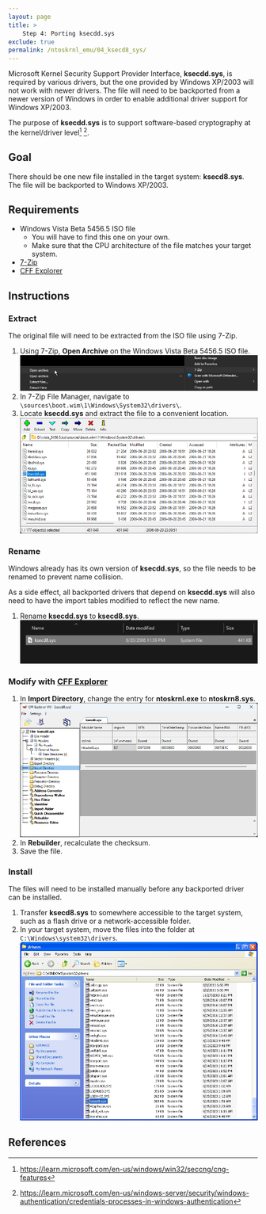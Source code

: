 ```yaml
---
layout: page
title: >
    Step 4: Porting ksecdd.sys
exclude: true
permalink: /ntoskrnl_emu/04_ksecd8_sys/
---
```


Microsoft Kernel Security Support Provider Interface, **ksecdd.sys**, is required by various drivers, but the one provided by Windows XP/2003 will not work with newer drivers. The file will need to be backported from a newer version of Windows in order to enable additional driver support for Windows XP/2003.

The purpose of **ksecdd.sys** is to support software-based cryptography at the kernel/driver level[^1] [^2].

## Goal
There should be one new file installed in the target system: **ksecd8.sys**. The file will be backported to Windows XP/2003.

## Requirements
- Windows Vista Beta 5456.5 ISO file
    - You will have to find this one on your own.
    - Make sure that the CPU architecture of the file matches your target system.
- [7-Zip](https://7-zip.org/)
- [CFF Explorer](../02_cff_explorer/index.md)

## Instructions

### Extract
The original file will need to be extracted from the ISO file using 7-Zip.

1. Using 7-Zip, **Open Archive** on the Windows Vista Beta 5456.5 ISO file.
![Open archive with 7-Zip](assets/7zip_open_archive.png)
2. In 7-Zip File Manager, navigate to `\sources\boot.wim\1\Windows\System32\drivers\`.
3. Locate **ksecdd.sys** and extract the file to a convenient location.
![Locate and extract ksecdd.sys](assets/iso_ksecdd_sys.png)

### Rename
Windows already has its own version of **ksecdd.sys**, so the file needs to be renamed to prevent name collision.

As a side effect, all backported drivers that depend on **ksecdd.sys** will also need to have the import tables modified to reflect the new name.

1. Rename **ksecdd.sys** to **ksecd8.sys**.
![Rename files](assets/renamed_file.png)

### Modify with [CFF Explorer](../02_cff_explorer/index.md)

1. In **Import Directory**, change the entry for **ntoskrnl.exe** to **ntoskrn8.sys**.
![Replace ksecd8.sys import directory](assets/ksecd8_import_directory.png)
2. In **Rebuilder**, recalculate the checksum.
3. Save the file.

### Install
The files will need to be installed manually before any backported driver can be installed.

1. Transfer **ksecd8.sys** to somewhere accessible to the target system, such as a flash drive or a network-accessible folder.
2. In your target system, move the files into the folder at `C:\Windows\system32\drivers`.
![Install ksecd8.sys](assets/system32_drivers.png)

## References
[^1]: https://learn.microsoft.com/en-us/windows/win32/seccng/cng-features
[^2]: https://learn.microsoft.com/en-us/windows-server/security/windows-authentication/credentials-processes-in-windows-authentication
